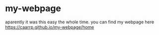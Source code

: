 # my-webpage
aparently it was this easy the whole time. you can find my webpage here https://caarrp.github.io/my-webpage/home
